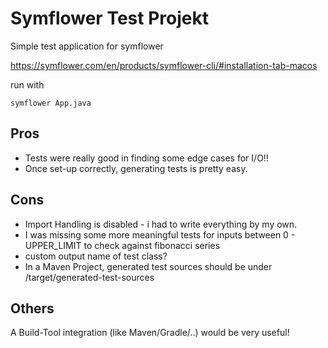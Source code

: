 # Symflower Test Projekt

Simple test application for symflower

https://symflower.com/en/products/symflower-cli/#installation-tab-macos

run with

`symflower App.java`

## Pros
* Tests were really good in finding some edge cases for I/O!!
* Once set-up correctly, generating tests is pretty easy. 

## Cons
* Import Handling is disabled - i had to write everything by my own.
* I was missing some more meaningful tests for inputs between 0 - UPPER_LIMIT to check against fibonacci series
* custom output name of test class?
* In a Maven Project, generated test sources should be under /target/generated-test-sources

## Others
A Build-Tool integration (like Maven/Gradle/..) would be very useful!